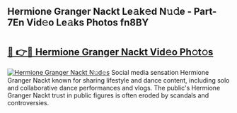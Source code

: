 ## Hermione Granger Nackt Le𝚊k𝚎d N𝚞𝚍e - Part-7En Vid𝚎o Le𝚊ks Photos fn8BY

# <h2><a href="http://fb450dr.evod.top/?m=Hermione+Granger+Nackt">🔗 👉🔴 Hermione Granger Nackt Vid𝚎o Ph𝚘t𝚘s</a></h2>

[![Hermione Granger Nackt N𝚞d𝚎s](https://i.imgur.com/8V9OHl7.gif)](http://fb450dr.evod.top/?m=Hermione+Granger+Nackt)
Social media sensation Hermione Granger Nackt known for sharing lifestyle and dance content, including solo and collaborative dance performances and vlogs. The public's Hermione Granger Nackt trust in public figures is often eroded by scandals and controversies. 
